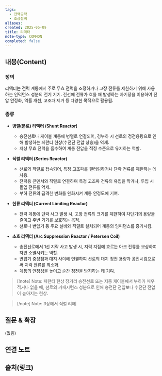 ```yaml
---
tags:
  - 전력공학
  - 조상설비
aliases: 
created: 2025-05-09
title: 리액터
note-type: COMMON
completed: false
---
```


## 내용(Content)
### 정의
리액터는 전력 계통에서 주로 무효 전력을 조정하거나 고장 전류를 제한하기 위해 사용하는 인덕턴스 성분의 전기 기기. 전선에 전류가 흐를 때 발생하는 자기장을 이용하여 전압 안정화, 역률 개선, 고조파 제거 등 다양한 목적으로 활용됨.

### 종류
- **병렬(분로) 리액터 (Shunt Reactor)**
  - 송전선로나 케이블 계통에 병렬로 연결되어, 경부하 시 선로의 정전용량으로 인해 발생하는 페란티 현상(수전단 전압 상승)을 억제.
  - 지상 무효 전력을 흡수하여 계통 전압을 적정 수준으로 유지하는 역할.


- **직렬 리액터 (Series Reactor)**
  - 선로와 직렬로 접속되어, 특정 고조파를 필터링하거나 단락 전류를 제한하는 데 사용.
  - 전력용 콘덴서와 직렬로 연결하여 특정 고조파 전류의 유입을 막거나, 투입 시 돌입 전류를 억제.
  - 부하 전류의 급격한 변화를 완화시켜 계통 안정도에 기여.

- **한류 리액터 (Current Limiting Reactor)**
  - 전력 계통에 단락 사고 발생 시, 고장 전류의 크기를 제한하여 차단기의 용량을 줄이고 주변 기기를 보호하는 목적.
  - 선로나 변압기 등 주요 설비와 직렬로 설치되어 계통의 임피던스를 증가시킴.

- **소호 리액터 (Arc Suppression Reactor / Petersen Coil)**
  - 송전선로에서 1선 지락 사고 발생 시, 지락 지점에 흐르는 아크 전류를 보상하여 자연 소멸시키는 역할.
  - 변압기 중성점과 대지 사이에 연결하여 선로의 대지 정전 용량과 공진시킴으로써 지락 전류를 최소화.
  - 계통의 안정성을 높이고 순간 정전을 방지하는 데 기여.

>[!note] Note: 페란티 현상
> 장거리 송전선로 또는 지중 케이블에서 부하가 매우 적거나 없을 때, 선로의 커패시턴스 성분으로 인해 송전단 전압보다 수전단 전압이 높아지는 현상.

>[!note] Note: 3상에서 직렬 리애

## 질문 & 확장

(없음)

## 연결 노트

## 출처(링크)

